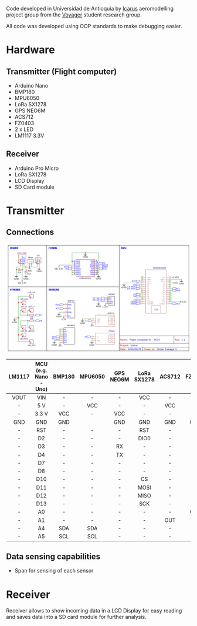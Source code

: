 Code developed in Universidad de Antioquia by [Icarus](https://astra-ae.co/icarus/) aeromodelling project group from the [Voyager](https://astra-ae.co/voyager/) student research group.

All code was developed using OOP standards to make debugging easier.



# Hardware
## Transmitter (Flight computer)
- Arduino Nano
- BMP180
- MPU6050
- LoRa SX1278
- GPS NEO6M
- ACS712
- FZ0403
- 2 x LED
- LM1117 3.3V

## Receiver
- Arduino Pro Micro
- LoRa SX1278
- LCD Display
- SD Card module



# Transmitter
## Connections
![PCB Schematic]([Schematic]-FC01.png)

| **LM1117** | **MCU (e.g. Nano - Uno)** | **BMP180** | **MPU6050** | **GPS NEO6M** | **LoRa SX1278** | **ACS712** | **FZ0430** | **LED L** | **LED R** |
|:----------:|:-------------------------:|:----------:|:-----------:|:-------------:|:---------------:|:----------:|:----------:|:---------:|:---------:|
|    VOUT    |            VIN            |      -     |      -      |       -       |       VCC       |      -     |      -     |     -     |     -     |
|      -     |            5 V            |      -     |     VCC     |       -       |        -        |     VCC    |      -     |     -     |     -     |
|      -     |           3.3 V           |     VCC    |      -      |      VCC      |        -        |      -     |      -     |     -     |     -     |
|     GND    |            GND            |     GND    |             |      GND      |       GND       |     GND    |     GND    |    GND    |    GND    |
|      -     |            RST            |      -     |      -      |       -       |       RST       |      -     |      -     |     -     |     -     |
|      -     |             D2            |      -     |      -      |       -       |       DIO0      |      -     |      -     |     -     |     -     |
|      -     |             D3            |      -     |      -      |       RX      |        -        |      -     |      -     |     -     |     -     |
|      -     |             D4            |      -     |      -      |       TX      |        -        |      -     |      -     |     -     |     -     |
|      -     |             D7            |      -     |      -      |       -       |        -        |      -     |      -     |     +     |     -     |
|      -     |             D8            |      -     |      -      |       -       |        -        |      -     |      -     |     -     |     +     |
|      -     |            D10            |      -     |      -      |       -       |        CS       |      -     |      -     |     -     |     -     |
|      -     |            D11            |      -     |      -      |       -       |       MOSI      |      -     |      -     |     -     |     -     |
|      -     |            D12            |      -     |      -      |       -       |       MISO      |      -     |      -     |     -     |     -     |
|      -     |            D13            |      -     |      -      |       -       |       SCK       |      -     |      -     |     -     |     -     |
|      -     |             A0            |      -     |      -      |       -       |        -        |      -     |     OUT    |     -     |     -     |
|      -     |             A1            |      -     |      -      |       -       |        -        |     OUT    |      -     |     -     |     -     |
|      -     |             A4            |     SDA    |     SDA     |       -       |        -        |      -     |      -     |     -     |     -     |
|      -     |             A5            |     SCL    |     SCL     |       -       |        -        |      -     |      -     |     -     |     -     |


## Data sensing capabilities
- Span for sensing of each sensor



# Receiver
Receiver allows to show incoming data in a LCD Display for easy reading and saves data into a SD card module for further analysis.
